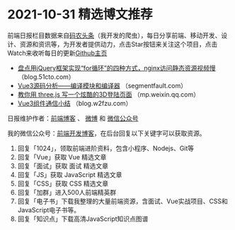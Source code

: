 # 2021-10-31 精选博文推荐

前端日报栏目数据来自[码农头条](http://hao.caibaojian.com.cn/)（我开发的爬虫），每日分享前端、移动开发、设计、资源和资讯等，为开发者提供动力，点击Star按钮来关注这个项目，点击Watch来收听每日的更新[Github主页](https://github.com/kujian/frontendDaily)
* [盘点用jQuery框架实现“for循环”的四种方式，nginx访问静态资源视频慢](https://blog.51cto.com/u_15400401/4387549) （blog.51cto.com）
* [Vue3源码分析——编译模块和编译器](https://segmentfault.com/a/1190000040887536) （segmentfault.com）
* [教你用 three.js 写一个炫酷的3D登陆页面](https://mp.weixin.qq.com/s?__biz=MzUzNjk5MTE1OQ==&mid=2247511284&idx=1&sn=5f42c0920a69da9e25eb573a76c79a24) （mp.weixin.qq.com）
* [Vue3组件通信小结](http://blog.w2fzu.com/2021/10/29/2021-10-29-Vue3组件通信小结/) （blog.w2fzu.com）

日报维护作者：[前端博客](http://caibaojian.com.cn/) 、 [微博](http://weibo.com/kujian) 和 [微信公众号](https://open.weixin.qq.com/qr/code?username=caibaojian_com)

我的微信公众号：[前端开发博客](https://open.weixin.qq.com/qr/code?username=caibaojian_com)，在后台回复以下关键字可以获取资源。

1. 回复「1024」，领取前端进阶资料，包含小程序、Nodejs、Git等
2. 回复「Vue」获取 Vue 精选文章
3. 回复「面试」获取 面试 精选文章
4. 回复「JS」获取 JavaScript 精选文章
5. 回复「CSS」获取 CSS 精选文章
6. 回复「加群」进入500人前端精英群
7. 回复「电子书」下载我整理的大量前端资源，含面试、Vue实战项目、CSS和JavaScript电子书等。
8. 回复「知识点」下载高清JavaScript知识点图谱